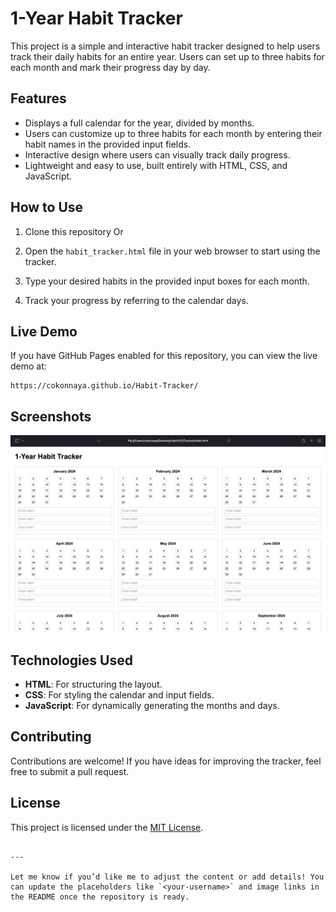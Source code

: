 
# 1-Year Habit Tracker

This project is a simple and interactive habit tracker designed to help users track their daily habits for an entire year. Users can set up to three habits for each month and mark their progress day by day.

## Features
- Displays a full calendar for the year, divided by months.
- Users can customize up to three habits for each month by entering their habit names in the provided input fields.
- Interactive design where users can visually track daily progress.
- Lightweight and easy to use, built entirely with HTML, CSS, and JavaScript.

## How to Use
1. Clone this repository Or
   
2. Open the `habit_tracker.html` file in your web browser to start using the tracker.
3. Type your desired habits in the provided input boxes for each month.
4. Track your progress by referring to the calendar days.

## Live Demo
If you have GitHub Pages enabled for this repository, you can view the live demo at:
```[
https://cokonnaya.github.io/Habit-Tracker/
```

## Screenshots
![Habit Tracker Screenshot](habit-tracker-screenshot.png)


## Technologies Used
- **HTML**: For structuring the layout.
- **CSS**: For styling the calendar and input fields.
- **JavaScript**: For dynamically generating the months and days.

## Contributing
Contributions are welcome! If you have ideas for improving the tracker, feel free to submit a pull request.

## License
This project is licensed under the [MIT License](LICENSE).
```

---

Let me know if you’d like me to adjust the content or add details! You can update the placeholders like `<your-username>` and image links in the README once the repository is ready.
